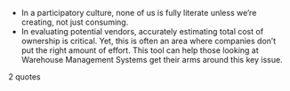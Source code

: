  - In a participatory culture, none of us is fully literate unless we’re creating, not just consuming.
 - In evaluating potential vendors, accurately estimating total cost of ownership is critical. Yet, this is often an area where companies don’t put the right amount of effort. This tool can help those looking at Warehouse Management Systems get their arms around this key issue.

2 quotes
